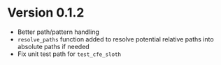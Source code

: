 # Version 0.1.2
- Better path/pattern handling
- `resolve_paths` function added to resolve potential relative paths into absolute paths if needed
- Fix unit test path for `test_cfe_sloth`